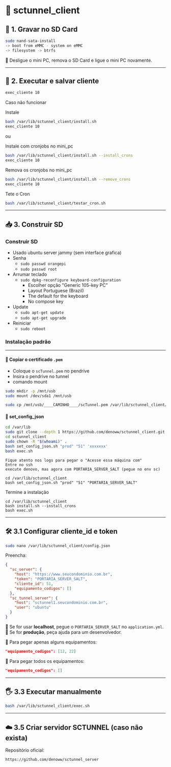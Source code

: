 # 📡 sctunnel_client

## 🧩 1. Gravar no SD Card

```bash
sudo nand-sata-install
-> boot from eMMC - system on eMMC
-> filesystem -> btrfs

```

🔌 Desligue o mini PC, remova o SD Card e ligue o mini PC novamente.


---

## 🔄 2. Executar e salvar cliente

```bash
exec_cliente 10
```


Caso não funcionar

Instale
```bash
bash /var/lib/sctunnel_client/install.sh
exec_cliente 10
```

ou

Instale com cronjobs no mini_pc
```bash
bash /var/lib/sctunnel_client/install.sh --install_crons
exec_cliente 10
```

Remova os cronjobs no mini_pc
```bash
bash /var/lib/sctunnel_client/install.sh --remove_crons
exec_cliente 10
```

Tete o Cron

```bash
bash /var/lib/sctunnel_client/testar_cron.sh
```


---

## 📥 3. Construir SD

### Construir SD

- Usado ubuntu server jammy (sem interface grafica)
- Senha
  - `sudo passwd orangepi`
  - `sudo passwd root`
- Arrumar teclado
  - `sudo dpkg-reconfigure keyboard-configuration`
    - Escolher opção "Generic 105-key PC"
    - Layout Portuguese (Brazil)
    - The default for the keyboard
    - No compose key
- Update
    - `sudo apt-get update`
    - `sudo apt-get upgrade`
- Reiniciar
    - `sudo reboot`

### Instalação padrão

---

#### 🔑 Copiar o certificado `.pem`

- Coloque o `scTunnel.pem` no pendrive
- Insira o pendrive no tunnel
- comando mount

```bash
sudo mkdir -p /mnt/usb
sudo mount /dev/sda1 /mnt/usb
```

```bash
sudo cp /mnt/usb/____CAMINHO____/scTunnel.pem /var/lib/sctunnel_client/scTunnel.pem
```

#### 🧩 set_config_json


```bash
cd /var/lib
sudo git clone --depth 1 https://github.com/denoww/sctunnel_client.git
cd sctunnel_client
sudo chown -R "$(whoami)" .
bash set_config_json.sh "prod" "51" 'xxxxxxx'
bash exec.sh
```

```
Fique atento nos logs para pegar o "Acesse essa máquina com"
Entre no ssh
execute denovo, mas agora com PORTARIA_SERVER_SALT (pegue no env sc)
```

```
cd /var/lib/sctunnel_client
bash set_config_json.sh "prod" "51" "PORTARIA_SERVER_SALT"
```

Termine a instalação
```
cd /var/lib/sctunnel_client
bash install.sh --install_crons
bash exec.sh
```

---

## 🛠️ 3.1 Configurar cliente_id e token

```bash
sudo nano /var/lib/sctunnel_client/config.json
```

Preencha:

```json
{
  "sc_server": {
    "host": "https://www.seucondominio.com.br",
    "token": "PORTARIA_SERVER_SALT",
    "cliente_id": 51,
    "equipamento_codigos": []
  },
  "sc_tunnel_server": {
    "host": "sctunnel1.seucondominio.com.br",
    "user": "ubuntu"
  }
}
```

🔹 Se for usar **localhost**, pegue o `PORTARIA_SERVER_SALT` no `application.yml`.
🔹 Se for **produção**, peça ajuda para um desenvolvedor.

🎯 Para pegar apenas alguns equipamentos:

```json
"equipamento_codigos": [12, 22]
```

🎯 Para pegar todos os equipamentos:

```json
"equipamento_codigos": []
```




---

## 🖐️ 3.3 Executar manualmente

```bash
bash /var/lib/sctunnel_client/exec.sh
```

---



## ☁️ 3.5 Criar servidor SCTUNNEL (caso não exista)

Repositório oficial:

```
https://github.com/denoww/sctunnel_server
```

